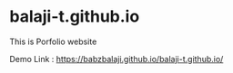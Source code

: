 # balaji-t.github.io
 
 This is Porfolio website 
 
 Demo Link : https://babzbalaji.github.io/balaji-t.github.io/
